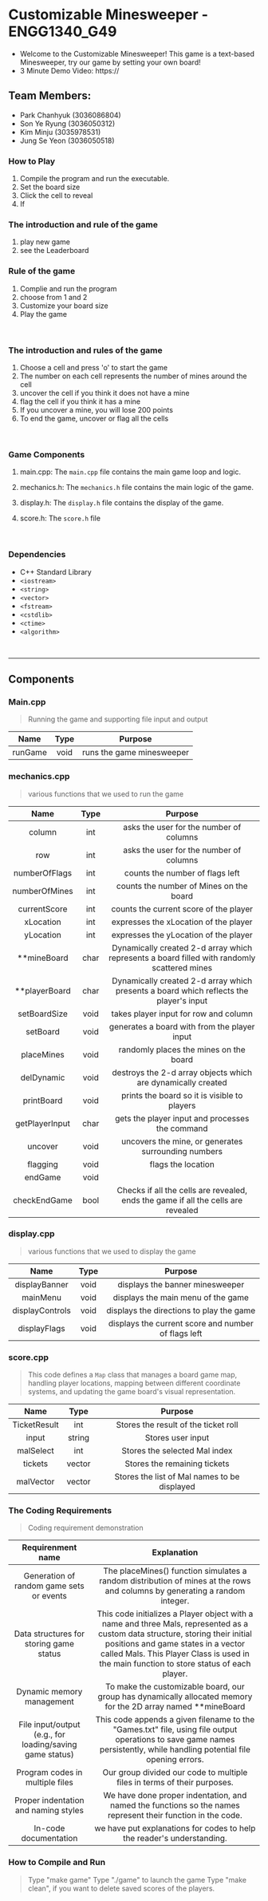 # Customizable Minesweeper - ENGG1340_G49
  * Welcome to the Customizable Minesweeper! This game is a text-based Minesweeper, try our game by setting your own board!
  *  3 Minute Demo Video:
https:// 

  
## Team Members:
  * Park Chanhyuk (3036086804)
  * Son Ye Ryung (3036050312)
  * Kim Minju (3035978531)
  * Jung Se Yeon (3036050518)

### How to Play
1.	Compile the program and run the executable.
2.	Set the board size 
3.	Click the cell to reveal 
4.	If

### The introduction and rule of the game
1. play new game
2. see the Leaderboard

### Rule of the game
1. Complie and run the program
2. choose from 1 and 2
3. Customize your board size
4. Play the game

<br/>

### The introduction and rules of the game
1. Choose a cell and press 'o' to start the game
2. The number on each cell represents the number of mines around the cell
3. uncover the cell if you think it does not have a mine
4. flag the cell if you think it has a mine
5. If you uncover a mine, you will lose 200 points
6. To end the game, uncover or flag all the cells

<br/>

### **Game Components**
1.	main.cpp: The `main.cpp` file contains the main game loop and logic.

2.	mechanics.h: The `mechanics.h` file contains the main logic of the game.

4.	display.h: The `display.h` file contains the display of the game.

5.	score.h: The `score.h` file 
<br/>

### **Dependencies**
* C++ Standard Library
* `<iostream>`
* `<string>`
* `<vector>`
* `<fstream>`
* `<cstdlib>`
* `<ctime>`
* `<algorithm>`
<br/>

***
## Components

### Main.cpp
> Running the game and supporting file input and output

|Name|Type|Purpose|
|:-:|:-:|:-:|
|runGame|void|runs the game minesweeper|


### mechanics.cpp
> various functions that we used to run the game

|Name|Type|Purpose|
|:-:|:-:|:-:|
|column|int|asks the user for the number of columns|
|row|int|asks the user for the number of columns|
|numberOfFlags|int|counts the number of flags left|
|numberOfMines|int|counts the number of Mines on the board|
|currentScore|int|counts the current score of the player|
|xLocation|int|expresses the xLocation of the player|
|yLocation|int|expresses the yLocation of the player|
|**mineBoard|char|Dynamically created 2-d array which represents a board filled with randomly scattered mines|
|**playerBoard|char|Dynamically created 2-d array which presents a board which reflects the player's input|
|setBoardSize|void|takes player input for row and column|
|setBoard|void|generates a board with from the player input|
|placeMines|void|randomly places the mines on the board|
|delDynamic|void|destroys the 2-d array objects which are dynamically created|
|printBoard|void|prints the board so it is visible to players|
|getPlayerInput|char|gets the player input and processes the command|
|uncover|void|uncovers the mine, or generates surrounding numbers|
|flagging|void|flags the location|
|endGame|void||
|checkEndGame|bool|Checks if all the cells are revealed, ends the game if all the cells are revealed|




### display.cpp
> various functions that we used to display the game

|Name|Type|Purpose|
|:-:|:-:|:-:|
|displayBanner|void|displays the banner minesweeper|
|mainMenu|void|displays the main menu of the game|
|displayControls|void|displays the directions to play the game|
|displayFlags|void|displays the current score and number of flags left|


### score.cpp
> This code defines a `Map` class that manages a board game map, handling player locations, mapping between different coordinate systems, and updating the game board's visual representation.

|Name|Type|Purpose|
|:-:|:-:|:-:|
|TicketResult|int|Stores the result of the ticket roll|
|input|string|Stores user input|
|malSelect|int|Stores the selected Mal index|
|tickets|vector<int>|Stores the remaining tickets|
|malVector|vector<string>|Stores the list of Mal names to be displayed|


### The Coding Requirements
>Coding requirement demonstration

|Requirenment name|Explanation|
|:-:|:-:|
|Generation of random game sets or events|The placeMines() function simulates a random distribution of mines at the rows and columns by generating a random integer.|
|Data structures for storing game status|This code initializes a Player object with a name and three Mals, represented as a custom data structure, storing their initial positions and game states in a vector called Mals. This Player Class is used in the main function to store status of each player.|
|Dynamic memory management| To make the customizable board, our group has dynamically allocated memory for the 2D array named **mineBoard|
|File input/output (e.g., for loading/saving game status)|This code appends a given filename to the "Games.txt" file, using file output operations to save game names persistently, while handling potential file opening errors.|
|Program codes in multiple files| Our group divided our code to multiple files in terms of their purposes.|
|Proper indentation and naming styles| We have done proper indentation, and named the functions so the names represent their function in the code.|
|In-code documentation| we have put explanations for codes to help the reader's understanding.|


### How to Compile and Run
> Type "make game" 
> Type "./game" to launch the game
> Type "make clean", if you want to delete saved scores of the players.
